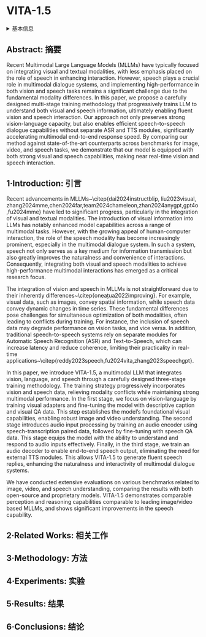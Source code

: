 # VITA-1.5

<details>
<summary>基本信息</summary>

- 标题: "VITA-1.5: Towards GPT-4o Level Real-Time Vision and Speech Interaction"
- 作者:
  - 01 Chaoyou Fu, Haojia Lin, Xiong Wang, Yi-Fan Zhang, Yunhang Shen, Xiaoyu Liu, Yangze Li, Zuwei Long, Heting Gao, Ke Li, Xiawu Zheng, Rongrong Ji, Xing Sun, Caifeng Shan, Ran He
- 链接:
  - [ArXiv](https://arxiv.org/abs/2501.01957)
  - [Publication]()
  - [Github](https://github.com/VITA-MLLM/VITA)
  - [Demo]()
- 文件:
  - [ArXiv](_PDF/2501.01957v1__VITA-1.5__Towards_GPT-4o_Level_Real-Time_Vision_and_Speech_Interaction.pdf)
  - [Publication] #TODO

</details>

## Abstract: 摘要

Recent Multimodal Large Language Models (MLLMs) have typically focused on integrating visual and textual modalities, with less emphasis placed on the role of speech in enhancing interaction.
However, speech plays a crucial role in multimodal dialogue systems, and implementing high-performance in both vision and speech tasks remains a significant challenge due to the fundamental modality differences.
In this paper, we propose a carefully designed multi-stage training methodology that progressively trains LLM to understand both visual and speech information, ultimately enabling fluent vision and speech interaction.
Our approach not only preserves strong vision-language capacity, but also enables efficient speech-to-speech dialogue capabilities without separate ASR and TTS modules, significantly accelerating multimodal end-to-end response speed.
By comparing our method against state-of-the-art counterparts across benchmarks for image, video, and speech tasks, we demonstrate that our model is equipped with both strong visual and speech capabilities, making near real-time vision and speech interaction.

## 1·Introduction: 引言

Recent advancements in MLLMs~\citep{dai2024instructblip, liu2023visual, zhang2024mme,chen2024far,team2024chameleon,zhan2024anygpt,gpt4o,fu2024mme} have led to significant progress, particularly in the integration of visual and textual modalities.
The introduction of visual information into LLMs has notably enhanced model capabilities across a range of multimodal tasks.
However, with the growing appeal of human-computer interaction, the role of the speech modality has become increasingly prominent, especially in the multimodal dialogue system.
In such a system, speech not only serves as a key medium for information transmission but also greatly improves the naturalness and convenience of interactions.
Consequently, integrating both visual and speech modalities to achieve high-performance multimodal interactions has emerged as a critical research focus.

The integration of vision and speech in MLLMs is not straightforward due to their inherently differences~\citep{oneațua2022improving}.
For example, visual data, such as images, convey spatial information, while speech data convey dynamic changes in time series.
These fundamental differences pose challenges for simultaneous optimization of both modalities, often leading to conflicts during training.
For instance, the inclusion of speech data may degrade performance on vision tasks, and vice versa.
In addition, traditional speech-to-speech systems rely on separate modules for Automatic Speech Recognition (ASR) and Text-to-Speech, which can increase latency and reduce coherence, limiting their practicality in real-time applications~\citep{reddy2023speech,fu2024vita,zhang2023speechgpt}.

In this paper, we introduce VITA-1.5, a multimodal LLM that integrates vision, language, and speech through a carefully designed three-stage training methodology.
The training strategy progressively incorporates vision and speech data, relieving modality conflicts while maintaining strong multimodal performance.
In the first stage, we focus on vision-language by training visual adapters and fine-tuning the model with descriptive caption and visual QA data.
This step establishes the model’s foundational visual capabilities, enabling robust image and video understanding.
The second stage introduces audio input processing by training an audio encoder using speech-transcription paired data, followed by fine-tuning with speech QA data.
This stage equips the model with the ability to understand and respond to audio inputs effectively.
Finally, in the third stage, we train an audio decoder to enable end-to-end speech output, eliminating the need for external TTS modules.
This allows VITA-1.5 to generate fluent speech replies, enhancing the naturalness and interactivity of multimodal dialogue systems.

We have conducted extensive evaluations on various benchmarks related to image, video, and speech understanding, comparing the results with both open-source and proprietary models.
VITA-1.5 demonstrates comparable perception and reasoning capabilities comparable to leading image/video based MLLMs, and shows significant improvements in the speech capability.

## 2·Related Works: 相关工作

## 3·Methodology: 方法

## 4·Experiments: 实验

## 5·Results: 结果

## 6·Conclusions: 结论